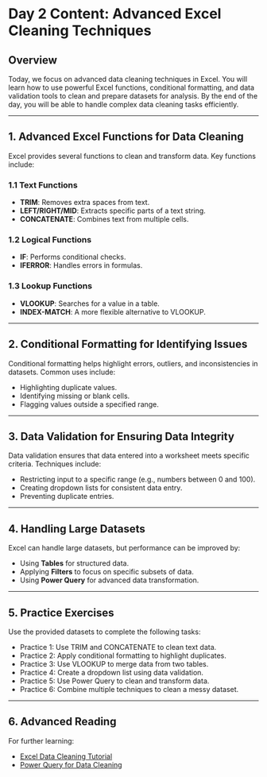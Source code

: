 # Day 2 Content: Advanced Excel Cleaning Techniques

## Overview
Today, we focus on advanced data cleaning techniques in Excel. You will learn how to use powerful Excel functions, conditional formatting, and data validation tools to clean and prepare datasets for analysis. By the end of the day, you will be able to handle complex data cleaning tasks efficiently.

---

## 1. Advanced Excel Functions for Data Cleaning
Excel provides several functions to clean and transform data. Key functions include:

### 1.1 Text Functions
- **TRIM**: Removes extra spaces from text.
- **LEFT/RIGHT/MID**: Extracts specific parts of a text string.
- **CONCATENATE**: Combines text from multiple cells.

### 1.2 Logical Functions
- **IF**: Performs conditional checks.
- **IFERROR**: Handles errors in formulas.

### 1.3 Lookup Functions
- **VLOOKUP**: Searches for a value in a table.
- **INDEX-MATCH**: A more flexible alternative to VLOOKUP.

---

## 2. Conditional Formatting for Identifying Issues
Conditional formatting helps highlight errors, outliers, and inconsistencies in datasets. Common uses include:
- Highlighting duplicate values.
- Identifying missing or blank cells.
- Flagging values outside a specified range.

---

## 3. Data Validation for Ensuring Data Integrity
Data validation ensures that data entered into a worksheet meets specific criteria. Techniques include:
- Restricting input to a specific range (e.g., numbers between 0 and 100).
- Creating dropdown lists for consistent data entry.
- Preventing duplicate entries.

---

## 4. Handling Large Datasets
Excel can handle large datasets, but performance can be improved by:
- Using **Tables** for structured data.
- Applying **Filters** to focus on specific subsets of data.
- Using **Power Query** for advanced data transformation.

---

## 5. Practice Exercises
Use the provided datasets to complete the following tasks:
- Practice 1: Use TRIM and CONCATENATE to clean text data.
- Practice 2: Apply conditional formatting to highlight duplicates.
- Practice 3: Use VLOOKUP to merge data from two tables.
- Practice 4: Create a dropdown list using data validation.
- Practice 5: Use Power Query to clean and transform data.
- Practice 6: Combine multiple techniques to clean a messy dataset.

---

## 6. Advanced Reading
For further learning:
- [Excel Data Cleaning Tutorial](https://www.youtube.com/results?search_query=excel+data+cleaning)
- [Power Query for Data Cleaning](https://www.youtube.com/results?search_query=power+query+data+cleaning)